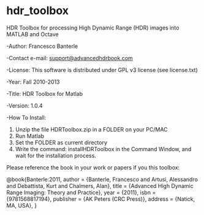 hdr_toolbox
===========

HDR Toolbox for processing High Dynamic Range (HDR) images into MATLAB and Octave

-Author: Francesco Banterle


-Contact e-mail: support@advancedhdrbook.com


-License: This software is distributed under GPL v3 license (see license.txt)


-Year: Fall 2010-2013


-Title: HDR Toolbox for Matlab


-Version: 1.0.4


-How To Install:
1) Unzip the file HDRToolbox.zip in a FOLDER on your PC/MAC
2) Run Matlab
3) Set the FOLDER as current directory
4) Write the command:    installHDRToolbox
in the Command Window, and wait for the installation process.


Please reference the book in your work or papers if you this toolbox:

@book{Banterle:2011,
 author = {Banterle, Francesco and Artusi, Alessandro and Debattista, Kurt and Chalmers, Alan},
 title = {Advanced High Dynamic Range Imaging: Theory and Practice},
 year = {2011},
 isbn = {9781568817194},
 publisher = {AK Peters (CRC Press)},
 address = {Natick, MA, USA},
} 